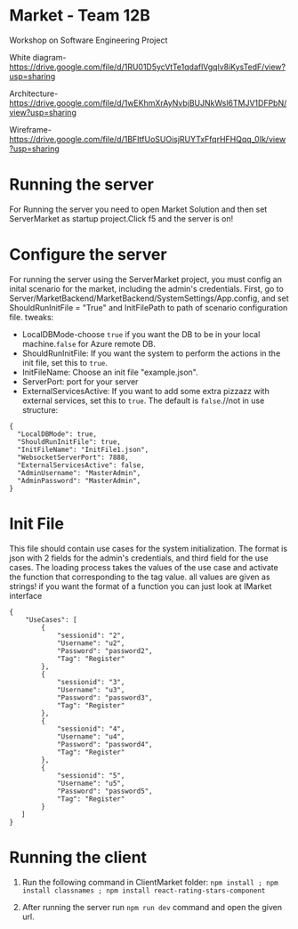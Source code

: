 # Market - Team 12B
Workshop on Software Engineering Project

White diagram- https://drive.google.com/file/d/1RU01D5ycVtTe1qdaflVgqlv8iKysTedF/view?usp=sharing

Architecture- https://drive.google.com/file/d/1wEKhmXrAyNvbjBUJNkWsl6TMJV1DFPbN/view?usp=sharing

Wireframe- https://drive.google.com/file/d/1BFItfUoSUOisjRUYTxFfqrHFHQqq_0Ik/view?usp=sharing

# Running the server
For Running the server you need to open Market Solution and then set ServerMarket as startup project.Click f5 and the server is on!
# Configure the server
For running the server using the ServerMarket project, you must config an inital scenario for the market, including the admin's credentials.
First, go to Server/MarketBackend/MarketBackend/SystemSettings/App.config, and set ShouldRunInitFile = "True" and InitFilePath to path of scenario configuration file.
tweaks:
   - LocalDBMode-choose `true` if you want the DB to be in your local machine.`false` for Azure remote DB.
   - ShouldRunInitFile: If you want the system to perform the actions in the init file, set this to `true`.
   - InitFileName: Choose an init file "example.json".
   - ServerPort: port for your server
   - ExternalServicesActive: If you want to add some extra pizzazz with external services, set this to `true`. The default is `false`.//not in use
structure:
```
{
  "LocalDBMode": true,
  "ShouldRunInitFile": true,
  "InitFileName": "InitFile1.json",
  "WebsocketServerPort": 7888,
  "ExternalServicesActive": false,
  "AdminUsername": "MasterAdmin",
  "AdminPassword": "MasterAdmin",
}
```


# Init File
This file should contain use cases for the system initialization.
The format is json with 2 fields for the admin's credentials, and third field for the use cases.
The loading process takes the values of the use case and activate the function that corresponding to the tag value.
all values are given as strings!
if you want the format of a function you can just look at IMarket interface
```
{
    "UseCases": [
        {
            "sessionid": "2",
            "Username": "u2",
            "Password": "password2",
            "Tag": "Register"
        },
        {
            "sessionid": "3",
            "Username": "u3",
            "Password": "password3",
            "Tag": "Register"
        },
        {
            "sessionid": "4",
            "Username": "u4",
            "Password": "password4",
            "Tag": "Register"
        },
        {
            "sessionid": "5",
            "Username": "u5",
            "Password": "password5",
            "Tag": "Register"
        }
   ]
}
```
# Running the client

1. Run the following command in ClientMarket folder: `npm install ; npm install classnames ; npm install react-rating-stars-component` 

2. After running the server run `npm run dev` command and open the given url.
